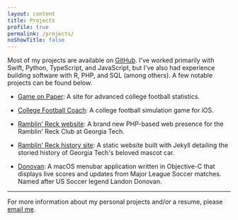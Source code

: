 ```yaml
---
layout: content
title: Projects
profile: true
permalink: /projects/
noShowTitle: false
---
```


Most of my projects are available on [GitHub](https://github.com/akeaswaran). I've worked primarily with Swift, Python, TypeScript, and JavaScript, but I've also had experience building software with R, PHP, and SQL (among others). A few notable projects can be found below.

* [Game on Paper](https://gameonpaper.com): A site for advanced college football statistics.

* [College Football Coach](https://akeaswaran.me/cfc-ios):
A college football simulation game for iOS.

* [Ramblin' Reck website](http://reckclub.org/):
A brand new PHP-based web presence for the Ramblin' Reck Club at Georgia Tech.

* [Ramblin' Reck history site](http://reckclub.org/reckhistory):
A static website built with Jekyll detailing the storied history of Georgia Tech's beloved mascot car.

* [Donovan](https://github.com/akeaswaran/mls-bar): A macOS menubar application written in Objective-C that displays live scores and updates from Major League Soccer matches. Named after US Soccer legend Landon Donovan.

---

For more information about my personal projects and/or a resume, please [email me](mailto:akeaswaran@me.com).
